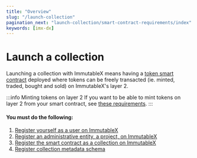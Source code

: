 ```yaml
---
title: "Overview"
slug: "/launch-collection"
pagination_next: "launch-collection/smart-contract-requirements/index"
keywords: [imx-dx]
---
```


# Launch a collection

Launching a collection with ImmutableX means having a [token smart contract](https://docs.openzeppelin.com/contracts/4.x/tokens) deployed where tokens can be freely transacted (ie. minted, traded, bought and sold) on ImmutableX's layer 2.

:::info Minting tokens on layer 2
If you want to be able to mint tokens on layer 2 from your smart contract, see [these requirements](../smart-contract-requirements/index.md).
:::

#### You must do the following:
1. [Register yourself as a user on ImmutableX](../register-as-user/index.md)
2. [Register an administrative entity, a project, on ImmutableX](../register-project/index.mdx)
3. [Register the smart contract as a collection on ImmutableX](../register-collection/index.mdx)
4. [Register collection metadata schema](../register-metadata-schema/index.md)
